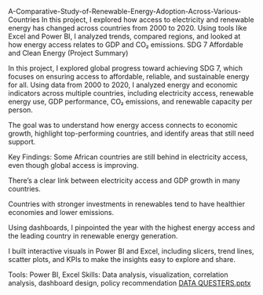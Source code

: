  A-Comparative-Study-of-Renewable-Energy-Adoption-Across-Various-Countries
In this project, I explored how access to electricity and renewable energy has changed across countries from 2000 to 2020. Using tools like Excel and Power BI, I analyzed trends, compared regions, and looked at how energy access relates to GDP and CO₂ emissions.
SDG 7 Affordable and Clean Energy (Project Summary)

In this project, I explored global progress toward achieving SDG 7, which focuses on ensuring access to affordable, reliable, and sustainable energy for all. Using data from 2000 to 2020, I analyzed energy and economic indicators across multiple countries, including electricity access, renewable energy use, GDP performance, CO₂ emissions, and renewable capacity per person.

The goal was to understand how energy access connects to economic growth, highlight top-performing countries, and identify areas that still need support.

Key Findings:
Some African countries are still behind in electricity access, even though global access is improving.

There’s a clear link between electricity access and GDP growth in many countries.

Countries with stronger investments in renewables tend to have healthier economies and lower emissions.

Using dashboards, I pinpointed the year with the highest energy access and the leading country in renewable energy generation.

I built interactive visuals in Power BI and Excel, including slicers, trend lines, scatter plots, and KPIs to make the insights easy to explore and share.

Tools: Power BI, Excel
Skills: Data analysis, visualization, correlation analysis, dashboard design, policy recommendation
[DATA QUESTERS.pptx](https://github.com/user-attachments/files/20185048/DATA.QUESTERS.pptx)

